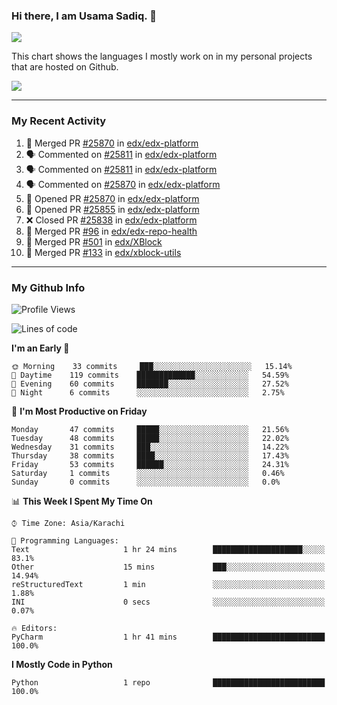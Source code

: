 ### Hi there, I am Usama Sadiq. 👋

<img align="center" src="https://github-readme-stats.vercel.app/api?username=UsamaSadiq&custom_title=My Stats&show_icons=true&theme=dark&count_private=true&include_all_commits=true" />


This chart shows the languages I mostly work on in my personal projects that are hosted on Github.

<img align="center" src="https://github-readme-stats.vercel.app/api/top-langs/?username=UsamaSadiq&langs_count=10&layout=compact" />

<!---
---
<a><img align="center" src="https://github-readme-stats.vercel.app/api/pin/?username=UsamaSadiq&repo=CodeChallenges)" /></a>
--->
--- 

### My Recent Activity
<!--START_SECTION:activity-->
1. 🎉 Merged PR [#25870](https://github.com/edx/edx-platform/pull/25870) in [edx/edx-platform](https://github.com/edx/edx-platform)
2. 🗣 Commented on [#25811](https://github.com/edx/edx-platform/issues/25811) in [edx/edx-platform](https://github.com/edx/edx-platform)
3. 🗣 Commented on [#25811](https://github.com/edx/edx-platform/issues/25811) in [edx/edx-platform](https://github.com/edx/edx-platform)
4. 🗣 Commented on [#25870](https://github.com/edx/edx-platform/issues/25870) in [edx/edx-platform](https://github.com/edx/edx-platform)
5. 💪 Opened PR [#25870](https://github.com/edx/edx-platform/pull/25870) in [edx/edx-platform](https://github.com/edx/edx-platform)
6. 💪 Opened PR [#25855](https://github.com/edx/edx-platform/pull/25855) in [edx/edx-platform](https://github.com/edx/edx-platform)
7. ❌ Closed PR [#25838](https://github.com/edx/edx-platform/pull/25838) in [edx/edx-platform](https://github.com/edx/edx-platform)
8. 🎉 Merged PR [#96](https://github.com/edx/edx-repo-health/pull/96) in [edx/edx-repo-health](https://github.com/edx/edx-repo-health)
9. 🎉 Merged PR [#501](https://github.com/edx/XBlock/pull/501) in [edx/XBlock](https://github.com/edx/XBlock)
10. 🎉 Merged PR [#133](https://github.com/edx/xblock-utils/pull/133) in [edx/xblock-utils](https://github.com/edx/xblock-utils)
<!--END_SECTION:activity-->

--- 
### My Github Info
<!--START_SECTION:waka-->
![Profile Views](http://img.shields.io/badge/Profile%20Views-307-blue)

![Lines of code](https://img.shields.io/badge/From%20Hello%20World%20I%27ve%20Written-8.7%20million%20lines%20of%20code-blue)

**I'm an Early 🐤** 

```text
🌞 Morning    33 commits     ███░░░░░░░░░░░░░░░░░░░░░░   15.14% 
🌆 Daytime    119 commits    █████████████░░░░░░░░░░░░   54.59% 
🌃 Evening    60 commits     ███████░░░░░░░░░░░░░░░░░░   27.52% 
🌙 Night      6 commits      ░░░░░░░░░░░░░░░░░░░░░░░░░   2.75%

```
📅 **I'm Most Productive on Friday** 

```text
Monday       47 commits     █████░░░░░░░░░░░░░░░░░░░░   21.56% 
Tuesday      48 commits     █████░░░░░░░░░░░░░░░░░░░░   22.02% 
Wednesday    31 commits     ███░░░░░░░░░░░░░░░░░░░░░░   14.22% 
Thursday     38 commits     ████░░░░░░░░░░░░░░░░░░░░░   17.43% 
Friday       53 commits     ██████░░░░░░░░░░░░░░░░░░░   24.31% 
Saturday     1 commits      ░░░░░░░░░░░░░░░░░░░░░░░░░   0.46% 
Sunday       0 commits      ░░░░░░░░░░░░░░░░░░░░░░░░░   0.0%

```


📊 **This Week I Spent My Time On** 

```text
⌚︎ Time Zone: Asia/Karachi

💬 Programming Languages: 
Text                     1 hr 24 mins        ████████████████████░░░░░   83.1% 
Other                    15 mins             ███░░░░░░░░░░░░░░░░░░░░░░   14.94% 
reStructuredText         1 min               ░░░░░░░░░░░░░░░░░░░░░░░░░   1.88% 
INI                      0 secs              ░░░░░░░░░░░░░░░░░░░░░░░░░   0.07%

🔥 Editors: 
PyCharm                  1 hr 41 mins        █████████████████████████   100.0%

```

**I Mostly Code in Python** 

```text
Python                   1 repo              █████████████████████████   100.0%

```



<!--END_SECTION:waka-->
<!--
**UsamaSadiq/UsamaSadiq** is a ✨ _special_ ✨ repository because its `README.md` (this file) appears on your GitHub profile.

Here are some ideas to get you started:

- 🔭 I’m currently working on ...
- 🌱 I’m currently learning ...
- 👯 I’m looking to collaborate on ...
- 🤔 I’m looking for help with ...
- 💬 Ask me about ...
- 📫 How to reach me: ...
- 😄 Pronouns: ...
- ⚡ Fun fact: ...
-->
